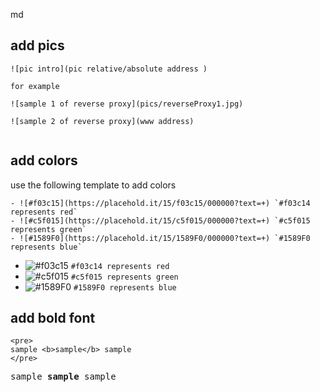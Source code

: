 

md



## add pics  

```
![pic intro](pic relative/absolute address )

for example

![sample 1 of reverse proxy](pics/reverseProxy1.jpg)

![sample 2 of reverse proxy](www address)


```

## add colors

use the following template to add colors
```
- ![#f03c15](https://placehold.it/15/f03c15/000000?text=+) `#f03c14 represents red`
- ![#c5f015](https://placehold.it/15/c5f015/000000?text=+) `#c5f015 represents green`
- ![#1589F0](https://placehold.it/15/1589F0/000000?text=+) `#1589F0 represents blue`
```

- ![#f03c15](https://placehold.it/15/f03c15/000000?text=+) `#f03c14 represents red`
- ![#c5f015](https://placehold.it/15/c5f015/000000?text=+) `#c5f015 represents green`
- ![#1589F0](https://placehold.it/15/1589F0/000000?text=+) `#1589F0 represents blue`


## add bold font  
```
<pre>
sample <b>sample</b> sample
</pre>
```

<pre>
sample <b>sample</b> sample
</pre>